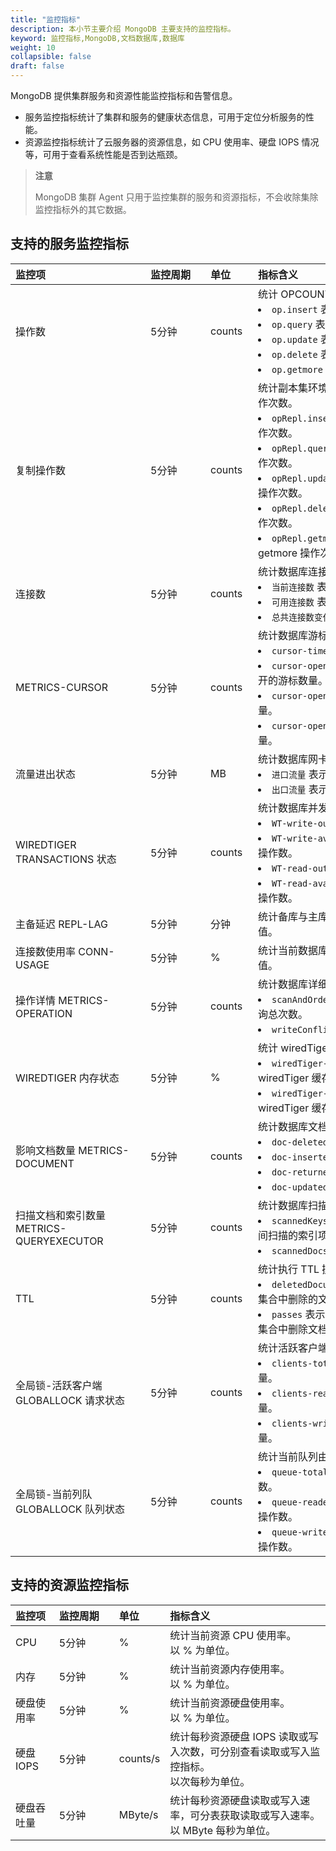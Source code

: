 ```yaml
---
title: "监控指标"
description: 本小节主要介绍 MongoDB 主要支持的监控指标。 
keyword: 监控指标,MongoDB,文档数据库,数据库
weight: 10
collapsible: false
draft: false
---
```


MongoDB 提供集群服务和资源性能监控指标和告警信息。

- 服务监控指标统计了集群和服务的健康状态信息，可用于定位分析服务的性能。
- 资源监控指标统计了云服务器的资源信息，如 CPU 使用率、硬盘 IOPS 情况等，可用于查看系统性能是否到达瓶颈。

> **注意**
> 
> MongoDB 集群 Agent 只用于监控集群的服务和资源指标，不会收除集除监控指标外的其它数据。

## 支持的服务监控指标

|  <span style="display:inline-block;width:200px">监控项</span> | <span style="display:inline-block;width:80px">监控周期</span> | <span style="display:inline-block;width:60px">单位</span> |  <span style="display:inline-block;width:320px">指标含义</span>  |
|:--- |:--- |:--- |:--- |
| 操作数 | 5分钟 | counts | 统计 OPCOUNTERS 命令操作次数。<li>`op.insert` 表示 insert 操作次数。<li>`op.query` 表示 query 操作次数。 <li>`op.update` 表示 update 操作次数。<li>`op.delete` 表示 delete 操作次数。<li>`op.getmore` 表示 getmore 操作次数。|
| 复制操作数 | 5分钟 | counts | 统计副本集环境 OPCOUNTERSREPL 命令操作次数。<li>`opRepl.insert` 表示副本集环境 insert 操作次数。<li>`opRepl.query` 表示副本集环境 query 操作次数。 <li>`opRepl.update` 表示副本集环境 update 操作次数。<li>`opRepl.delete` 表示副本集环境 delete 操作次数。<li>`opRepl.getmore` 表示副本集环境 getmore 操作次数。|
| 连接数| 5分钟 | counts | 统计数据库连接数。<li>`当前连接数` 表示当前连接数量。<li>`可用连接数` 表示可用的连接数。 <li>`总共连接数变化值` 表示创建的总连接数量。|
| METRICS-CURSOR | 5分钟 | counts | 统计数据库游标数量。<li>`cursor-timedOut ` 表示超时游标数量。<li>`cursor-open-noTimeout` 表示防止超时打开的游标数量。 <li>`cursor-open-pinned` 表示打开的游标数量。<li>`cursor-open-total` 表示打开游标的总数量。|
| 流量进出状态 | 5分钟 | MB | 统计数据库网卡接/发数据量。<li>`进口流量` 表示网卡接收的数据量。<li>`出口流量` 表示网卡发送的数据量。|
| WIREDTIGER TRANSACTIONS 状态 | 5分钟 | counts | 统计数据库并发事物数量。<li>`WT-write-out` 表示当前并发写操作数。<li>`WT-write-available` 表示当前可用并发写操作数。<li>`WT-read-out` 表示当前并发读操作数。<li>`WT-read-available` 表示当前可用并发读操作数。|
| 主备延迟 REPL-LAG| 5分钟 | 分钟 | 统计备库与主库执行同一事务完成时间的差值。|
| 连接数使用率 CONN-USAGE| 5分钟 | % | 统计当前数据库活跃连接数与总连接数的比值。 |
| 操作详情 METRICS-OPERATION | 5分钟 | counts | 统计数据库详细查询和写操作次数。<li>`scanAndOrder` 表示无法使用索引排序的查询总次数。<li>`writeConflicts ` 表示写冲突数。|
| WIREDTIGER 内存状态 | 5分钟 | % | 统计 wiredTiger 缓存使用率。<li>`wiredTiger-cache-usage` 表示 wiredTiger 缓存使用率。<li>`wiredTiger-cache-dirty-usage` 表示 wiredTiger 缓存中脏数据率。|
| 影响文档数量 METRICS-DOCUMENT | 5分钟 | counts| 统计数据库文档数量。<li>`doc-deleted` 表示删除的文档数量。<li>`doc-inserted` 表示新插入的文档数量。<li>`doc-returned` 表示回退的文档数量。<li>`doc-updated` 表示更新的文档数量。|
| 扫描文档和索引数量 METRICS-QUERYEXECUTOR | 5分钟 | counts| 统计数据库扫描文档和索引数量。<li>`scannedKeys` 表示查询和查询计划评估期间扫描的索引项的总数。<li>`scannedDocs` 表示扫描的文档总数。|
| TTL   | 5分钟 | counts | 统计执行 TTL 操作的次数 。<li>`deletedDocuments` 表示使用 TTL 索引从集合中删除的文档总数。<li>`passes` 表示后台进程从具有 TTL 索引的集合中删除文档的次数。 |
| 全局锁-活跃客户端 GLOBALLOCK 请求状态   | 5分钟 | counts | 统计活跃客户端操作的次数。<li>`clients-total ` 表示活跃的客户端总数量。<li>`clients-readers` 表示活跃的读客户端数量。 <li>`clients-writers` 表示活跃的写客户端数量。|
| 全局锁-当前列队 GLOBALLOCK 队列状态   | 5分钟 | counts | 统计当前队列由于锁排队的操作数。<li>`queue-total` 表示由于锁定而排队的操作数。<li>`queue-readers` 表示由于读锁定而排队的操作数。<li>`queue-writers` 表示由于写锁定而排队的操作数。 |

## 支持的资源监控指标

| 监控项 | <span style="display:inline-block;width:80px">监控周期</span> | <span style="display:inline-block;width:60px">单位</span> | 指标含义 |
|:--- |:--- |:--- |:--- |
| CPU | 5分钟 | % | 统计当前资源 CPU 使用率。<br>以 % 为单位。 |
| 内存 | 5分钟 | % | 统计当前资源内存使用率。<br>以 % 为单位。 |
| 硬盘使用率 | 5分钟 | % | 统计当前资源硬盘使用率。<br>以 % 为单位。 |
| 硬盘 IOPS | 5分钟 | counts/s | 统计每秒资源硬盘 IOPS 读取或写入次数，可分别查看读取或写入监控指标。<br>以次每秒为单位。 |
| 硬盘吞吐量 | 5分钟 | MByte/s | 统计每秒资源硬盘读取或写入速率，可分表获取读取或写入速率。<br>以 MByte 每秒为单位。 |
